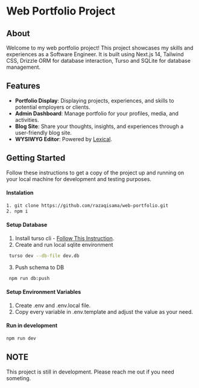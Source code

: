 # Web Portfolio Project

## About

Welcome to my web portfolio project! This project showcases my skills and experiences as a Software Engineer. It is built using Next.js 14, Tailwind CSS, Drizzle ORM for database interaction, Turso and SQLite for database management.

## Features

- **Portfolio Display**: Displaying projects, experiences, and skills to potential employers or clients.
- **Admin Dashboard**: Manage portfolio for your profiles, media, and activities.
- **Blog Site**: Share your thoughts, insights, and experiences through a user-friendly blog site.
- **WYSIWYG Editor**: Powered by [Lexical](https://nextjs.org/).

## Getting Started

Follow these instructions to get a copy of the project up and running on your local machine for development and testing purposes.

#### Instalation

```bash
1. git clone https://github.com/razaqisama/web-portfolio.git
2. npm i
```

#### Setup Database

1. Install turso cli - [Follow This Instruction](https://docs.turso.tech/cli/installation).
2. Create and run local sqlite environment
```bash
 turso dev --db-file dev.db
```
3. Push schema to DB
```bash
 npm run db:push
```


#### Setup Environment Variables
1. Create .env and .env.local file.
2. Copy every variable in .env.template and adjust the value as your need.

#### Run in development

```bash
npm run dev
```

## NOTE
This project is still in development. Please reach me out if you need someting. 
